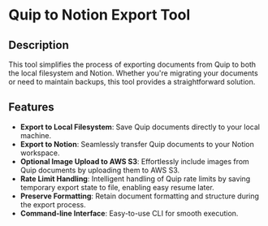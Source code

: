 # Quip to Notion Export Tool

## Description
This tool simplifies the process of exporting documents from Quip to both the local filesystem and Notion. Whether you're migrating your documents or need to maintain backups, this tool provides a straightforward solution.

## Features
- **Export to Local Filesystem**: Save Quip documents directly to your local machine.
- **Export to Notion**: Seamlessly transfer Quip documents to your Notion workspace.
- **Optional Image Upload to AWS S3**: Effortlessly include images from Quip documents by uploading them to AWS S3.
- **Rate Limit Handling**: Intelligent handling of Quip rate limits by saving temporary export state to file, enabling easy resume later.
- **Preserve Formatting**: Retain document formatting and structure during the export process.
- **Command-line Interface**: Easy-to-use CLI for smooth execution.

